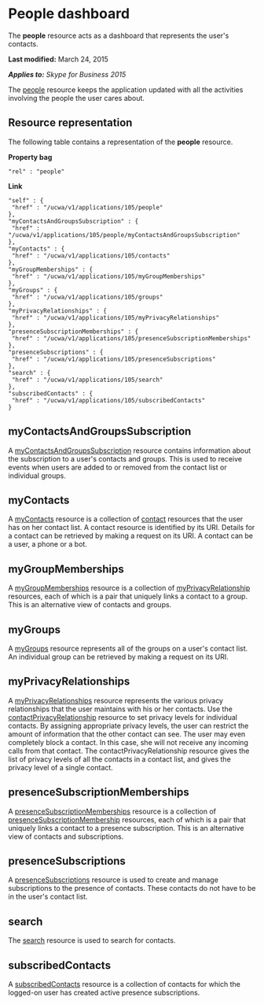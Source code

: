 
# People dashboard
The **people** resource acts as a dashboard that represents the user's contacts.

 **Last modified:** March 24, 2015

 _**Applies to:** Skype for Business 2015_

The [people](people_ref.md) resource keeps the application updated with all the activities involving the people the user cares about.

## Resource representation
<a name="sectionSection0"> </a>

The following table contains a representation of the **people** resource.


**Property bag**

```
"rel" : "people"
```

**Link** 

```
"self" : {
 "href" : "/ucwa/v1/applications/105/people"
},
"myContactsAndGroupsSubscription" : {
 "href" : "/ucwa/v1/applications/105/people/myContactsAndGroupsSubscription"
},
"myContacts" : {
 "href" : "/ucwa/v1/applications/105/contacts"
},
"myGroupMemberships" : {
 "href" : "/ucwa/v1/applications/105/myGroupMemberships"
},
"myGroups" : {
 "href" : "/ucwa/v1/applications/105/groups"
},
"myPrivacyRelationships" : {
 "href" : "/ucwa/v1/applications/105/myPrivacyRelationships"
},
"presenceSubscriptionMemberships" : {
 "href" : "/ucwa/v1/applications/105/presenceSubscriptionMemberships"
},
"presenceSubscriptions" : {
 "href" : "/ucwa/v1/applications/105/presenceSubscriptions"
},
"search" : {
 "href" : "/ucwa/v1/applications/105/search"
},
"subscribedContacts" : {
 "href" : "/ucwa/v1/applications/105/subscribedContacts"
}

```



## myContactsAndGroupsSubscription
<a name="sectionSection1"> </a>

A [myContactsAndGroupsSubscription](myContactsAndGroupsSubscription_ref.md) resource contains information about the subscription to a user's contacts and groups. This is used to receive events when users are added to or removed from the contact list or individual groups.


## myContacts
<a name="sectionSection2"> </a>

A [myContacts](myContacts_ref.md) resource is a collection of [contact](contact_ref.md) resources that the user has on her contact list. A contact resource is identified by its URI. Details for a contact can be retrieved by making a request on its URI. A contact can be a user, a phone or a bot.


## myGroupMemberships
<a name="sectionSection3"> </a>

A [myGroupMemberships](myGroupMemberships_ref.md) resource is a collection of [myPrivacyRelationship](myPrivacyRelationship_ref.md) resources, each of which is a pair that uniquely links a contact to a group. This is an alternative view of contacts and groups.


## myGroups
<a name="sectionSection4"> </a>

A [myGroups](myGroups_ref.md) resource represents all of the groups on a user's contact list. An individual group can be retrieved by making a request on its URI.


## myPrivacyRelationships
<a name="sectionSection5"> </a>

A [myPrivacyRelationships](myPrivacyRelationships_ref.md) resource represents the various privacy relationships that the user maintains with his or her contacts. Use the [contactPrivacyRelationship](contactPrivacyRelationship_ref.md) resource to set privacy levels for individual contacts. By assigning appropriate privacy levels, the user can restrict the amount of information that the other contact can see. The user may even completely block a contact. In this case, she will not receive any incoming calls from that contact. The contactPrivacyRelationship resource gives the list of privacy levels of all the contacts in a contact list, and gives the privacy level of a single contact.


## presenceSubscriptionMemberships
<a name="sectionSection6"> </a>

A [presenceSubscriptionMemberships](presenceSubscriptionMemberships_ref.md) resource is a collection of [presenceSubscriptionMembership](presenceSubscriptionMembership_ref.md) resources, each of which is a pair that uniquely links a contact to a presence subscription. This is an alternative view of contacts and subscriptions.


## presenceSubscriptions
<a name="sectionSection7"> </a>

A [presenceSubscriptions](presenceSubscriptions_ref.md) resource is used to create and manage subscriptions to the presence of contacts. These contacts do not have to be in the user's contact list.


## search
<a name="sectionSection8"> </a>

The [search](search_ref.md) resource is used to search for contacts.


## subscribedContacts
<a name="sectionSection9"> </a>

A [subscribedContacts](subscribedContacts_ref.md) resource is a collection of contacts for which the logged-on user has created active presence subscriptions.

